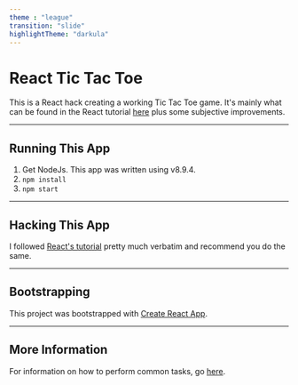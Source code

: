 ```yaml
---
theme : "league"
transition: "slide"
highlightTheme: "darkula"
---
```


# React Tic Tac Toe

This is a React hack creating a working Tic Tac Toe game. It's mainly what can be found in the React tutorial [here](https://reactjs.org/tutorial/tutorial.html) plus some subjective improvements.

---

## Running This App

1. Get NodeJs. This app was written using v8.9.4.
2. `npm install`
3. `npm start`

---

## Hacking This App

I followed [React's tutorial](https://reactjs.org/tutorial/tutorial.html) pretty much verbatim and recommend you do the same.

---

## Bootstrapping

This project was bootstrapped with [Create React App](https://github.com/facebookincubator/create-react-app).

---

## More Information

For information on how to perform common tasks, go [here](https://github.com/facebookincubator/create-react-app/blob/master/packages/react-scripts/template/README.md).
